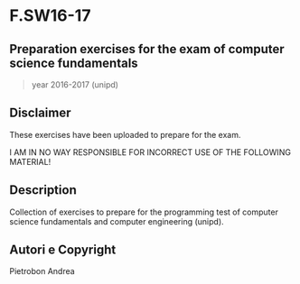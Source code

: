 # F.SW16-17

## Preparation exercises for the exam of computer science fundamentals

> year 2016-2017 (unipd)

## Disclaimer
These exercises have been uploaded to prepare for the exam.

I AM IN NO WAY RESPONSIBLE FOR INCORRECT USE OF THE FOLLOWING MATERIAL!

## Description

Collection of exercises to prepare for the programming test of computer science fundamentals and computer engineering (unipd).

## Autori e Copyright
Pietrobon Andrea
